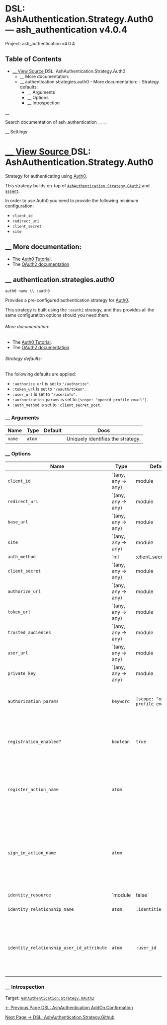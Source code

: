 # DSL: AshAuthentication.Strategy.Auth0 — ash_authentication v4.0.4

Project: ash_authentication v4.0.4

## Table of Contents

- [ __ View Source ](external_link) DSL: AshAuthentication.Strategy.Auth0
  - __ More documentation:
  - __ authentication.strategies.auth0
          - More documentation:
          - Strategy defaults:
    - __ Arguments
    - __ Options
    - __ Introspection

__

Search documentation of ash_authentication __ __

__ Settings

#  [ __ View Source ](external_link) DSL: AshAuthentication.Strategy.Auth0

Strategy for authenticating using [Auth0](external_link).

This strategy builds on-top of [`AshAuthentication.Strategy.OAuth2`](external_link) and [`assent`](external_link).

In order to use Auth0 you need to provide the following minimum configuration:

  * `client_id`
  * `redirect_uri`
  * `client_secret`
  * `site`



##  __ More documentation:

  * The [Auth0 Tutorial](external_link).
  * The [OAuth2 documentation](external_link)



##  __ authentication.strategies.auth0
    
    
    auth0 name \\ :auth0

Provides a pre-configured authentication strategy for [Auth0](external_link).

This strategy is built using the `:oauth2` strategy, and thus provides all the same configuration options should you need them.

###### More documentation:

  * The [Auth0 Tutorial](external_link).
  * The [OAuth2 documentation](external_link)



###### Strategy defaults:

The following defaults are applied:

  * `:authorize_url` is set to `"/authorize"`.
  * `:token_url` is set to `"/oauth/token"`.
  * `:user_url` is set to `"/userinfo"`.
  * `:authorization_params` is set to `[scope: "openid profile email"]`.
  * `:auth_method` is set to `:client_secret_post`.



###  __ Arguments

Name| Type| Default| Docs  
---|---|---|---  
`name`| `atom`| | Uniquely identifies the strategy.  
  
###  __ Options

Name| Type| Default| Docs  
---|---|---|---  
`client_id`| `(any, any -> any) | module | String.t`| | The OAuth2 client ID. Takes either a module which implements the [`AshAuthentication.Secret`](external_link) behaviour, a 2 arity anonymous function or a string.  
`redirect_uri`| `(any, any -> any) | module | String.t`| | The callback URI _base_. Not the whole URI back to the callback endpoint, but the URI to your `AuthPlug`. Takes either a module which implements the [`AshAuthentication.Secret`](external_link) behaviour, a 2 arity anonymous function or a string.  
`base_url`| `(any, any -> any) | module | String.t`| | The base URL of the OAuth2 server - including the leading protocol (ie `https://`). Takes either a module which implements the [`AshAuthentication.Secret`](external_link) behaviour, a 2 arity anonymous function or a string.  
`site`| `(any, any -> any) | module | String.t`| | Deprecated: Use `base_url` instead.  
`auth_method`| `nil | :client_secret_basic | :client_secret_post | :client_secret_jwt | :private_key_jwt`| `:client_secret_post`| The authentication strategy used, optional. If not set, no authentication will be used during the access token request.  
`client_secret`| `(any, any -> any) | module | String.t`| | The OAuth2 client secret. Required if :auth_method is `:client_secret_basic`, `:client_secret_post` or `:client_secret_jwt`. Takes either a module which implements the [`AshAuthentication.Secret`](external_link) behaviour, a 2 arity anonymous function or a string.  
`authorize_url`| `(any, any -> any) | module | String.t`| `"/authorize"`| The API url to the OAuth2 authorize endpoint, relative to `site`, e.g `authorize_url fn _, _ -> {:ok, "https://exampe.com/authorize"} end`. Takes either a module which implements the [`AshAuthentication.Secret`](external_link) behaviour, a 2 arity anonymous function or a string.  
`token_url`| `(any, any -> any) | module | String.t`| `"/oauth/token"`| The API url to access the token endpoint, relative to `site`, e.g `token_url fn _, _ -> {:ok, "https://example.com/oauth_token"} end`. Takes either a module which implements the [`AshAuthentication.Secret`](external_link) behaviour, a 2 arity anonymous function or a string.  
`trusted_audiences`| `(any, any -> any) | module | list(any) | nil`| | A list of audiences which are trusted. Takes either a module which implements the [`AshAuthentication.Secret`](external_link) behaviour, a 2 arity anonymous function or a string.  
`user_url`| `(any, any -> any) | module | String.t`| `"/userinfo"`| The API url to access the user endpoint, relative to `site`, e.g `user_url fn _, _ -> {:ok, "https://example.com/userinfo"} end`. Takes either a module which implements the [`AshAuthentication.Secret`](external_link) behaviour, a 2 arity anonymous function or a string.  
`private_key`| `(any, any -> any) | module | String.t`| | The private key to use if `:auth_method` is `:private_key_jwt`. Takes either a module which implements the [`AshAuthentication.Secret`](external_link) behaviour, a 2 arity anonymous function or a string.  
`authorization_params`| `keyword`| `[scope: "openid profile email"]`| Any additional parameters to encode in the request phase. eg: `authorization_params scope: "openid profile email"`  
`registration_enabled?`| `boolean`| `true`| If enabled, new users will be able to register for your site when authenticating and not already present. If not, only existing users will be able to authenticate.  
`register_action_name`| `atom`| | The name of the action to use to register a user, if `registration_enabled?` is `true`. Defaults to `register_with_<name>` See the "Registration and Sign-in" section of the strategy docs for more.  
`sign_in_action_name`| `atom`| | The name of the action to use to sign in an existing user, if `sign_in_enabled?` is `true`. Defaults to `sign_in_with_<strategy>`, which is generated for you by default. See the "Registration and Sign-in" section of the strategy docs for more information.  
`identity_resource`| `module | false`| `false`| The resource used to store user identities, or `false` to disable. See the User Identities section of the strategy docs for more.  
`identity_relationship_name`| `atom`| `:identities`| Name of the relationship to the provider identities resource  
`identity_relationship_user_id_attribute`| `atom`| `:user_id`| The name of the destination (user_id) attribute on your provider identity resource. Only necessary if you've changed the `user_id_attribute_name` option of the provider identity.  
  
###  __ Introspection

Target: [`AshAuthentication.Strategy.OAuth2`](external_link)

[ ← Previous Page  DSL: AshAuthentication.AddOn.Confirmation  ](external_link)

[ Next Page →  DSL: AshAuthentication.Strategy.Github  ](external_link)
